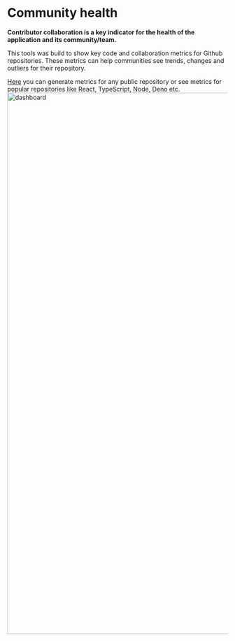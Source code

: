 # Community health

**Contributor collaboration is a key indicator for the health of the application and its community/team.**

This tools was build to show key code and collaboration metrics for Github repositories. These metrics can help communities see trends, changes and outliers for their repository.

[Here](https://n07734.github.io/community-health/) you can generate metrics for any public repository or see metrics for popular repositories like React, TypeScript, Node, Deno etc.
[<img width="1239" alt="dashboard" src="https://user-images.githubusercontent.com/7543476/103486834-b2af6780-4df8-11eb-98b6-b7c273062d47.png">](https://n07734.github.io/community-health/)

